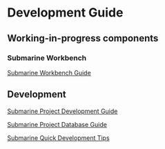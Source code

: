<!--
   Licensed to the Apache Software Foundation (ASF) under one or more
   contributor license agreements.  See the NOTICE file distributed with
   this work for additional information regarding copyright ownership.
   The ASF licenses this file to You under the Apache License, Version 2.0
   (the "License"); you may not use this file except in compliance with
   the License.  You may obtain a copy of the License at
   http://www.apache.org/licenses/LICENSE-2.0
   Unless required by applicable law or agreed to in writing, software
   distributed under the License is distributed on an "AS IS" BASIS,
   WITHOUT WARRANTIES OR CONDITIONS OF ANY KIND, either express or implied.
   See the License for the specific language governing permissions and
   limitations under the License.
-->

# Development Guide

## Working-in-progress components

### Submarine Workbench

[Submarine Workbench Guide](./workbench/README.md)

## Development 

[Submarine Project Development Guide](./development/README.md)

[Submarine Project Database Guide](./database/README.md)

[Submarine Quick Development Tips](./development/QuickDevTips.md)